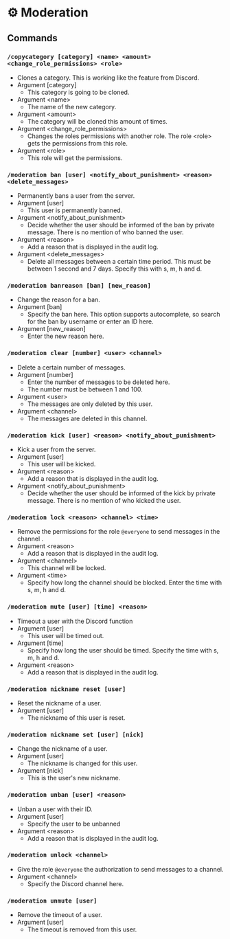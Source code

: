 # ⚙️ Moderation

## Commands



### `/copycategory [category] <name> <amount> <change_role_permissions> <role>`

* Clones a category. This is working like the feature from Discord.
* Argument \[category]
  * This category is going to be cloned.
* Argument \<name>
  * The name of the new category.
* Argument \<amount>
  * The category will be cloned this amount of times.
* Argument \<change\_role\_permissions>
  * Changes the roles permissions with another role. The role \<role> gets the permissions from this role.
* Argument \<role>
  * This role will get the permissions.

### `/moderation ban [user] <notify_about_punishment> <reason> <delete_messages>`

* Permanently bans a user from the server.
* Argument \[user]
  * This user is permanently banned.
* Argument \<notify\_about\_punishment>
  * Decide whether the user should be informed of the ban by private message. There is no mention of who banned the user.
* Argument \<reason>
  * Add a reason that is displayed in the audit log.
* Argument \<delete\_messages>
  * Delete all messages between a certain time period. This must be between 1 second and 7 days. Specify this with s, m, h and d.

### `/moderation banreason [ban] [new_reason]`

* Change the reason for a ban.
* Argument \[ban]
  * Specify the ban here. This option supports autocomplete, so search for the ban by username or enter an ID here.
* Argument \[new\_reason]
  * Enter the new reason here.

### `/moderation clear [number] <user> <channel>`

* Delete a certain number of messages.
* Argument \[number]
  * Enter the number of messages to be deleted here.
  * The number must be between 1 and 100.
* Argument \<user>
  * The messages are only deleted by this user.
* Argument \<channel>
  * The messages are deleted in this channel.

### `/moderation kick [user] <reason> <notify_about_punishment>`

* Kick a user from the server.
* Argument \[user]
  * This user will be kicked.
* Argument \<reason>
  * Add a reason that is displayed in the audit log.
* Argument \<notify\_about\_punishment>
  * Decide whether the user should be informed of the kick by private message. There is no mention of who kicked the user.

### `/moderation lock <reason> <channel> <time>`

* Remove the permissions for the role `@everyone` to send messages in the channel .
* Argument \<reason>
  * Add a reason that is displayed in the audit log.
* Argument \<channel>
  * This channel will be locked.
* Argument \<time>
  * Specify how long the channel should be blocked. Enter the time with s, m, h and d.

### `/moderation mute [user] [time] <reason>`

* Timeout a user with the Discord function
* Argument \[user]
  * This user will be timed out.
* Argument \[time]
  * Specify how long the user should be timed. Specify the time with s, m, h and d.
* Argument \<reason>
  * Add a reason that is displayed in the audit log.

### `/moderation nickname reset [user]`

* Reset the nickname of a user.
* Argument \[user]
  * The nickname of this user is reset.

### `/moderation nickname set [user] [nick]`

* Change the nickname of a user.
* Argument \[user]
  * The nickname is changed for this user.
* Argument \[nick]
  * This is the user's new nickname.

### `/moderation unban [user] <reason>`

* Unban a user with their ID.
* Argument \[user]
  * Specify the user to be unbanned
* Argument \<reason>
  * Add a reason that is displayed in the audit log.

### `/moderation unlock <channel>`

* Give the role `@everyone` the authorization to send messages to a channel.
* Argument \<channel>
  * Specify the Discord channel here.

### `/moderation unmute [user]`

* Remove the timeout of a user.
* Argument \[user]
  * The timeout is removed from this user.
